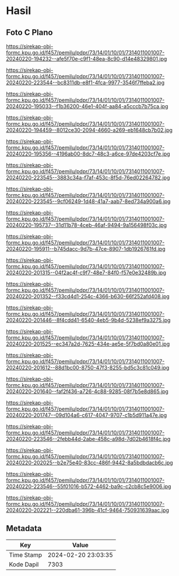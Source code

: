 # Hasil

## Foto C Plano

https://sirekap-obj-formc.kpu.go.id/f457/pemilu/pdpr/73/14/01/10/01/7314011001007-20240220-194232--afe5f70e-c9f1-48ea-8c90-d14e48329801.jpg

https://sirekap-obj-formc.kpu.go.id/f457/pemilu/pdpr/73/14/01/10/01/7314011001007-20240220-223544--bc8311db-e8f1-4fca-9977-3546f7ffeba2.jpg

https://sirekap-obj-formc.kpu.go.id/f457/pemilu/pdpr/73/14/01/10/01/7314011001007-20240220-195033--f1b36200-46e1-404f-aa84-a5cccb7b75ca.jpg

https://sirekap-obj-formc.kpu.go.id/f457/pemilu/pdpr/73/14/01/10/01/7314011001007-20240220-194459--8012ce30-2094-4660-a269-eb1648cb7b02.jpg

https://sirekap-obj-formc.kpu.go.id/f457/pemilu/pdpr/73/14/01/10/01/7314011001007-20240220-195356--4196ab00-8dc7-48c3-a6ce-97de4203cf7e.jpg

https://sirekap-obj-formc.kpu.go.id/f457/pemilu/pdpr/73/14/01/10/01/7314011001007-20240220-223545--3883c34a-f7af-453c-8f5d-76ed02264782.jpg

https://sirekap-obj-formc.kpu.go.id/f457/pemilu/pdpr/73/14/01/10/01/7314011001007-20240220-223545--9cf06249-1d48-41a7-aab7-8ed734a900a6.jpg

https://sirekap-obj-formc.kpu.go.id/f457/pemilu/pdpr/73/14/01/10/01/7314011001007-20240220-195737--31d11b78-4ceb-46af-9494-9a156498f03c.jpg

https://sirekap-obj-formc.kpu.go.id/f457/pemilu/pdpr/73/14/01/10/01/7314011001007-20240220-195911--b745dacc-9d7b-47ce-8907-1db1926761fd.jpg

https://sirekap-obj-formc.kpu.go.id/f457/pemilu/pdpr/73/14/01/10/01/7314011001007-20240220-201315--04f2ac4f-c9f7-48e7-84f0-f57e0e32489b.jpg

https://sirekap-obj-formc.kpu.go.id/f457/pemilu/pdpr/73/14/01/10/01/7314011001007-20240220-201352--f33cd4d1-254c-4366-b630-66f252afd408.jpg

https://sirekap-obj-formc.kpu.go.id/f457/pemilu/pdpr/73/14/01/10/01/7314011001007-20240220-201446--8f4cdd41-6540-4eb5-9b4d-5238ef9a3275.jpg

https://sirekap-obj-formc.kpu.go.id/f457/pemilu/pdpr/73/14/01/10/01/7314011001007-20240220-201525--ec347a2d-7625-434e-ae5e-5f7bd0a80e01.jpg

https://sirekap-obj-formc.kpu.go.id/f457/pemilu/pdpr/73/14/01/10/01/7314011001007-20240220-201612--88d1bc00-8750-47f3-8255-bd5c3c81c049.jpg

https://sirekap-obj-formc.kpu.go.id/f457/pemilu/pdpr/73/14/01/10/01/7314011001007-20240220-201640--faf2f436-a726-4c88-9285-08f7b5e8d865.jpg

https://sirekap-obj-formc.kpu.go.id/f457/pemilu/pdpr/73/14/01/10/01/7314011001007-20240220-201747--09d104a6-c617-4047-9707-c1b5d911a47e.jpg

https://sirekap-obj-formc.kpu.go.id/f457/pemilu/pdpr/73/14/01/10/01/7314011001007-20240220-223546--2febb44d-2abe-458c-a98d-7d02b4618f4c.jpg

https://sirekap-obj-formc.kpu.go.id/f457/pemilu/pdpr/73/14/01/10/01/7314011001007-20240220-202025--b2e75e40-83cc-486f-9442-8a5bdbdacb6c.jpg

https://sirekap-obj-formc.kpu.go.id/f457/pemilu/pdpr/73/14/01/10/01/7314011001007-20240220-223546--55f01016-b572-4462-ba9c-c2cb8c5e9006.jpg

https://sirekap-obj-formc.kpu.go.id/f457/pemilu/pdpr/73/14/01/10/01/7314011001007-20240220-202221--220dba61-396b-41cf-9464-750931639aac.jpg


## Metadata

| Key        | Value               |
| ---------- | ------------------- |
| Time Stamp | 2024-02-20 23:03:35 |
| Kode Dapil | 7303                |



